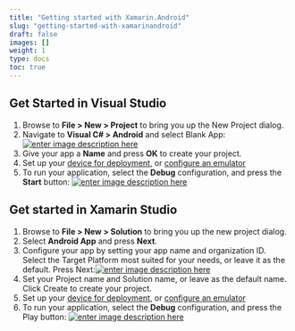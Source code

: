 ```yaml
---
title: "Getting started with Xamarin.Android"
slug: "getting-started-with-xamarinandroid"
draft: false
images: []
weight: 1
type: docs
toc: true
---
```


## Get Started in Visual Studio
 1. Browse to **File > New > Project** to bring you up the New Project dialog.
 2. Navigate to **Visual C# > Android** and select Blank App: [![enter image description here][1]][1]
 3. Give your app a **Name** and press **OK** to create your project.
 4. Set up your [device for deployment][2], or [configure an emulator][3]
 5. To run your application, select the **Debug** configuration, and press the **Start** button: [![enter image description here][4]][4]


  [1]: http://i.stack.imgur.com/RF4KJ.png
  [2]: https://developer.xamarin.com/guides/android/getting_started/installation/set_up_device_for_development/
  [3]: https://developer.xamarin.com/guides/android/deployment,_testing,_and_metrics/debug-on-emulator/android-sdk-emulator/?ide=vs
  [4]: http://i.stack.imgur.com/w3vXV.png

## Get started in Xamarin Studio
 1. Browse to **File > New > Solution** to bring you up the new project dialog.
 2. Select **Android App** and press **Next**.
 3. Configure your app by setting your app name and organization ID. Select the Target Platform most suited for your needs, or leave it as the default. Press Next:[![enter image description here][1]][1] 
 4. Set your Project name and Solution name, or leave as the default name. Click Create to create your project.
 5. Set up your [device for deployment][2], or [configure an emulator][3]
 6. To run your application, select the **Debug** configuration, and press the Play button: [![enter image description here][4]][4]

  [1]: http://i.stack.imgur.com/CtZew.png
  [2]: https://developer.xamarin.com/guides/android/getting_started/installation/set_up_device_for_development/
  [3]: https://developer.xamarin.com/guides/android/deployment,_testing,_and_metrics/debug-on-emulator/
  [4]: http://i.stack.imgur.com/vuwVC.png

